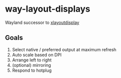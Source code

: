 # way-layout-displays

Wayland successor to [xlayoutdisplay](https://github.com/alex-courtis/xlayoutdisplay)

## Goals
1. Select native / preferred output at maximum refresh
1. Auto scale based on DPI
1. Arrange left to right
1. (optional) mirroring
1. Respond to hotplug 
